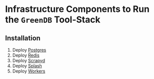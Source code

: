 # Infrastructure Components to Run the `GreenDB` Tool-Stack

## Installation

1. Deploy [Postgres](charts/postgres/README.md)
2. Deploy [Redis](charts/redis/README.md)
3. Deploy [Scrapyd](charts/scrapyd/README.md)
4. Deploy [Splash](charts/splash/README.md)
5. Deploy [Workers](charts/workers/README.md)

